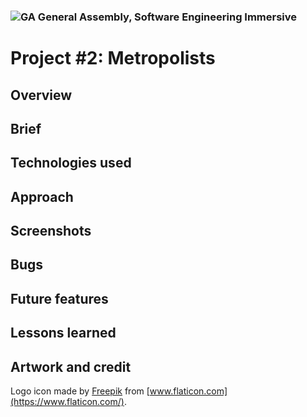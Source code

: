 
### ![GA](https://cloud.githubusercontent.com/assets/40461/8183776/469f976e-1432-11e5-8199-6ac91363302b.png) General Assembly, Software Engineering Immersive
# Project #2: Metropolists

## Overview

## Brief

## Technologies used

## Approach

## Screenshots

## Bugs 

## Future features

## Lessons learned

## Artwork and credit

Logo icon made by [Freepik](https://www.freepik.com/) from [www.flaticon.com](https://www.flaticon.com/).

